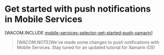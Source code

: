 <properties linkid="develop-mobile-tutorials-get-started-with-push-xamarin-ios" urlDisplayName="Get Started with Push Notifications" pageTitle="Get started with push notifications (Xamarin.iOS) - Mobile Services" metaKeywords="" description="Learn how to use push notifications in Xamarin.iOS apps with Azure Mobile Services." metaCanonical="" disqusComments="0" umbracoNaviHide="1" editor="mollybos" documentationCenter="Mobile" title="Get started with push notifications in Mobile Services" authors="partner" manager="dwrede" services="mobile-services"/>

<tags ms.service="mobile-services" ms.workload="mobile" ms.tgt_pltfrm="mobile-xamarin-ios" ms.devlang="dotnet" ms.topic="article" ms.date="09/24/2014" ms.author="partner" />

# Get started with push notifications in Mobile Services

[WACOM.INCLUDE [mobile-services-selector-get-started-push-xamarin](../includes/mobile-services-selector-get-started-push-xamarin.md)]

>[WACOM.NOTE]We've made some changes to push notifications with Mobile Services. Stay tuned for an updated tutorial for Xamarin iOS!
